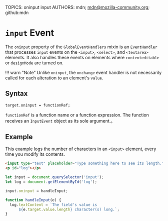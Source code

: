 TOPICS: oninput
        input
AUTHORS: mdn; mdn@mozilla-community.org; github:mdn

# `input` Event

The `oninput` property of the `GlobalEventHandlers` mixin is an `EventHandler` that processes `input`
events on the `<input>`, `<select>`, and `<textarea>` elements. It also handles these events on
elements where `contenteditable` or `designMode` are turned on.

!!! warn "Note"
    Unlike `oninput`, the `onchange` event handler is not necessarily called for each alteration
    to an element's `value`.

## Syntax

```html
target.oninput = functionRef;
```

`functionRef` is a function name or a function expression. The function receives an `InputEvent`
object as its sole argument.。

## Example

This example logs the number of characters in an `<input>` element, every time you modify its contents.

```html
<input type="text" placeholder="Type something here to see its length." size="50">
<p id="log"></p>
```

```javascript
let input = document.querySelector('input');
let log = document.getElementById('log');

input.oninput = handleInput;

function handleInput(e) {
  log.textContent = `The field's value is
      ${e.target.value.length} character(s) long.`;
}
```
